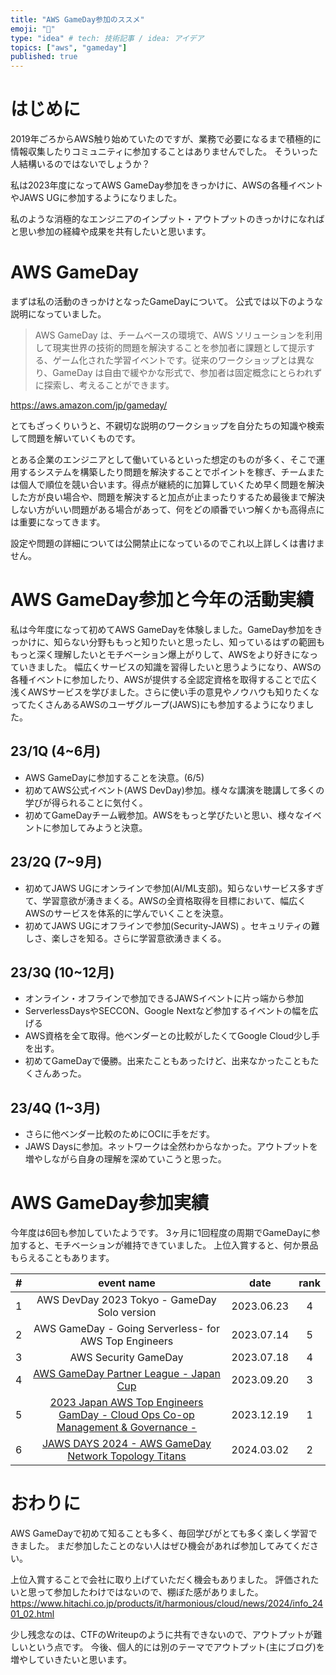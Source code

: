```yaml
---
title: "AWS GameDay参加のススメ"
emoji: "🌟"
type: "idea" # tech: 技術記事 / idea: アイデア
topics: ["aws", "gameday"]
published: true
---
```


# はじめに
2019年ごろからAWS触り始めていたのですが、業務で必要になるまで積極的に情報収集したりコミュニティに参加することはありませんでした。
そういった人結構いるのではないでしょうか？

私は2023年度になってAWS GameDay参加をきっかけに、AWSの各種イベントやJAWS UGに参加するようになりました。

私のような消極的なエンジニアのインプット・アウトプットのきっかけになればと思い参加の経緯や成果を共有したいと思います。

# AWS GameDay

まずは私の活動のきっかけとなったGameDayについて。
公式では以下のような説明になっていました。

> AWS GameDay は、チームベースの環境で、AWS ソリューションを利用して現実世界の技術的問題を解決することを参加者に課題として提示する、ゲーム化された学習イベントです。従来のワークショップとは異なり、GameDay は自由で緩やかな形式で、参加者は固定概念にとらわれずに探索し、考えることができます。 
 
https://aws.amazon.com/jp/gameday/

とてもざっくりいうと、不親切な説明のワークショップを自分たちの知識や検索して問題を解いていくものです。

とある企業のエンジニアとして働いているといった想定のものが多く、そこで運用するシステムを構築したり問題を解決することでポイントを稼ぎ、チームまたは個人で順位を競い合います。得点が継続的に加算していくため早く問題を解決した方が良い場合や、問題を解決すると加点が止まったりするため最後まで解決しない方がいい問題がある場合があって、何をどの順番でいつ解くかも高得点には重要になってきます。

設定や問題の詳細については公開禁止になっているのでこれ以上詳しくは書けません。

# AWS GameDay参加と今年の活動実績

私は今年度になって初めてAWS GameDayを体験しました。GameDay参加をきっかけに、知らない分野ももっと知りたいと思ったし、知っているはずの範囲ももっと深く理解したいとモチベーション爆上がりして、AWSをより好きになっていきました。
幅広くサービスの知識を習得したいと思うようになり、AWSの各種イベントに参加したり、AWSが提供する全認定資格を取得することで広く浅くAWSサービスを学びました。さらに使い手の意見やノウハウも知りたくなってたくさんあるAWSのユーザグループ(JAWS)にも参加するようになりました。

## 23/1Q (4~6月)
* AWS GameDayに参加することを決意。(6/5)
* 初めてAWS公式イベント(AWS DevDay)参加。様々な講演を聴講して多くの学びが得られることに気付く。
* 初めてGameDayチーム戦参加。AWSをもっと学びたいと思い、様々なイベントに参加してみようと決意。
## 23/2Q (7~9月)
* 初めてJAWS UGにオンラインで参加(AI/ML支部)。知らないサービス多すぎて、学習意欲が湧きまくる。AWSの全資格取得を目標において、幅広くAWSのサービスを体系的に学んでいくことを決意。
* 初めてJAWS UGにオフラインで参加(Security-JAWS) 。セキュリティの難しさ、楽しさを知る。さらに学習意欲湧きまくる。
## 23/3Q (10~12月)
* オンライン・オフラインで参加できるJAWSイベントに片っ端から参加
* ServerlessDaysやSECCON、Google Nextなど参加するイベントの幅を広げる
* AWS資格を全て取得。他ベンダーとの比較がしたくてGoogle Cloud少し手を出す。
* 初めてGameDayで優勝。出来たこともあったけど、出来なかったこともたくさんあった。
## 23/4Q (1~3月)
* さらに他ベンダー比較のためにOCIに手をだす。
* JAWS Daysに参加。ネットワークは全然わからなかった。アウトプットを増やしながら自身の理解を深めていこうと思った。

# AWS GameDay参加実績

今年度は6回も参加していたようです。
3ヶ月に1回程度の周期でGameDayに参加すると、モチベーションが維持できていました。
上位入賞すると、何か景品もらえることもあります。

|#|event name|date|rank|
|:-:|:-:|:-:|:-:|
|1|AWS DevDay 2023 Tokyo - GameDay Solo version|2023.06.23|4|
|2|AWS GameDay - Going Serverless- for AWS Top Engineers|2023.07.14|5|
|3|AWS Security GameDay|2023.07.18|4|
|4|[AWS GameDay Partner League - Japan Cup](https://x.com/AWS_Partners/status/1707708094866751963?s=20)|2023.09.20|3|
|5|[2023 Japan AWS Top Engineers GamDay - Cloud Ops Co-op Management & Governance -](https://aws.amazon.com/jp/blogs/psa/gameday-for-awstopengineers-202312/)|2023.12.19|1|
|6|[JAWS DAYS 2024 - AWS GameDay Network Topology Titans](https://jawsdays2024.jaws-ug.jp/sessions/timetable/WS-2)|2024.03.02|2|

# おわりに

AWS GameDayで初めて知ることも多く、毎回学びがとても多く楽しく学習できました。
まだ参加したことのない人はぜひ機会があれば参加してみてください。

上位入賞することで会社に取り上げていただく機会もありました。
評価されたいと思って参加したわけではないので、棚ぼた感がありました。
https://www.hitachi.co.jp/products/it/harmonious/cloud/news/2024/info_2401_02.html

少し残念なのは、CTFのWriteupのように共有できないので、アウトプットが難しいという点です。
今後、個人的には別のテーマでアウトプット(主にブログ)を増やしていきたいと思います。